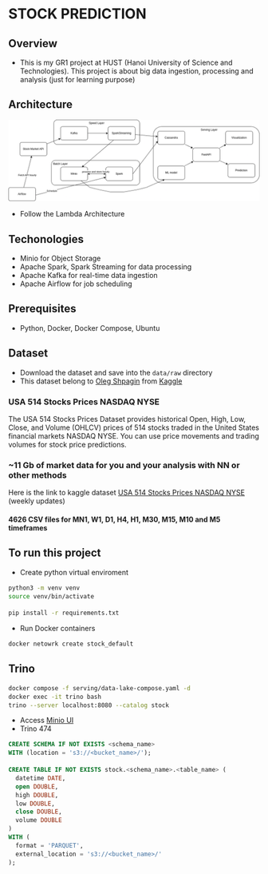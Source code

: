 # STOCK PREDICTION

## Overview
- This is my GR1 project at HUST (Hanoi University of Science and Technologies). This project is about big data ingestion, processing and analysis (just for learning purpose)

## Architecture
<img src="./images/architecture.png"/>

- Follow the Lambda Architecture

## Techonologies
- Minio for Object Storage
- Apache Spark, Spark Streaming for data processing
- Apache Kafka for real-time data ingestion
- Apache Airflow for job scheduling

## Prerequisites
- Python, Docker, Docker Compose, Ubuntu

## Dataset
- Download the dataset and save into the `data/raw` directory 
- This dataset belong to [Oleg Shpagin](https://www.kaggle.com/olegshpagin) from [Kaggle](https://www.kaggle.com/)
### USA 514 Stocks Prices NASDAQ NYSE

The USA 514 Stocks Prices Dataset provides historical Open, High, Low, Close, and Volume (OHLCV) prices of 514 stocks traded in the United States financial markets NASDAQ NYSE. You can use price movements and trading volumes for stock price predictions.

### ~11 Gb of market data for you and your analysis with NN or other methods 

Here is the link to kaggle dataset [USA 514 Stocks Prices NASDAQ NYSE](https://www.kaggle.com/datasets/olegshpagin/usa-stocks-prices-ohlcv) (weekly updates)

#### 4626 CSV files for MN1, W1, D1, H4, H1, M30, M15, M10 and M5 timeframes

## To run this project
- Create python virtual enviroment
```sh
python3 -m venv venv
source venv/bin/activate

pip install -r requirements.txt
```

- Run Docker containers
```sh
docker netowrk create stock_default
```

## Trino
```sh
docker compose -f serving/data-lake-compose.yaml -d
docker exec -it trino bash
trino --server localhost:8080 --catalog stock
```
- Access [Minio UI](http://localhost:9001)
- Trino 474
```sql
CREATE SCHEMA IF NOT EXISTS <schema_name>
WITH (location = 's3://<bucket_name>/');

CREATE TABLE IF NOT EXISTS stock.<schema_name>.<table_name> (
  datetime DATE,
  open DOUBLE,
  high DOUBLE,
  low DOUBLE,
  close DOUBLE,
  volume DOUBLE
)
WITH (
  format = 'PARQUET',
  external_location = 's3://<bucket_name>/'
);
```